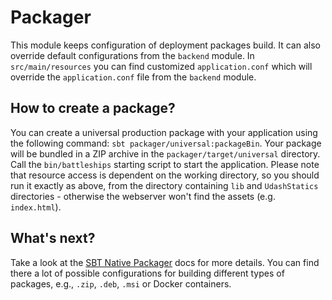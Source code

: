 # Packager

This module keeps configuration of deployment packages build. It can also override default configurations
from the `backend` module. In `src/main/resources` you can find customized `application.conf` which will override
the `application.conf` file from the `backend` module.

## How to create a package?

You can create a universal production package with your application using the following command: 
`sbt packager/universal:packageBin`. 
Your package will be bundled in a ZIP archive in the `packager/target/universal` directory.
Call the `bin/battleships` starting script to start the application. Please note that resource access is dependent on the working directory, so you should run it exactly as above, from the directory containing `lib` and `UdashStatics` directories - otherwise the webserver won't find the assets (e.g. `index.html`).

## What's next?

Take a look at the [SBT Native Packager](https://github.com/sbt/sbt-native-packager) 
docs for more details. You can find there a lot of possible configurations for building 
different types of packages, e.g., `.zip`, `.deb`, `.msi` or Docker containers.

